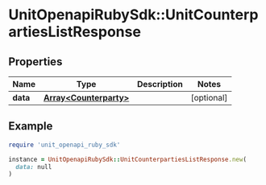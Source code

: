 # UnitOpenapiRubySdk::UnitCounterpartiesListResponse

## Properties

| Name | Type | Description | Notes |
| ---- | ---- | ----------- | ----- |
| **data** | [**Array&lt;Counterparty&gt;**](Counterparty.md) |  | [optional] |

## Example

```ruby
require 'unit_openapi_ruby_sdk'

instance = UnitOpenapiRubySdk::UnitCounterpartiesListResponse.new(
  data: null
)
```


